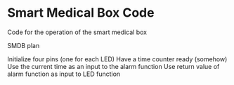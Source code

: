 # Smart Medical Box Code
 Code for the operation of the smart medical box

SMDB plan    

Initialize four pins (one for each LED)
Have a time counter ready (somehow)
Use the current time as an input to the alarm function
Use return value of alarm function as input to LED function
